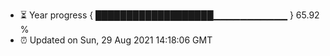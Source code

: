 - ⏳ Year progress { ███████████████████▁▁▁▁▁▁▁▁▁▁▁ } 65.92 %
- ⏰ Updated on Sun, 29 Aug 2021 14:18:06 GMT

